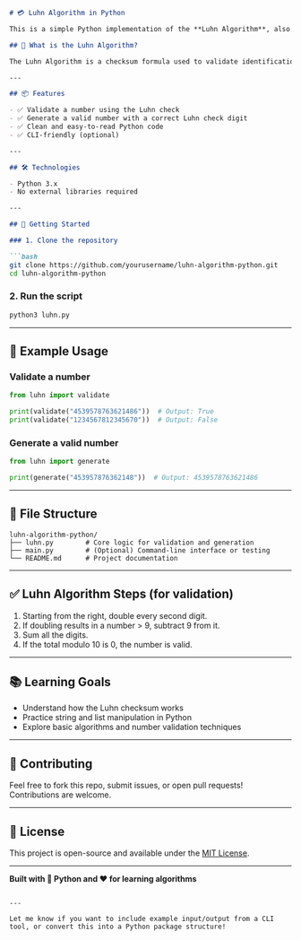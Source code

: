```markdown
# 💳 Luhn Algorithm in Python

This is a simple Python implementation of the **Luhn Algorithm**, also known as the "modulus 10" or "mod 10" algorithm. It's widely used to validate identification numbers like **credit card numbers**, **IMEIs**, and **national IDs**.

## 📘 What is the Luhn Algorithm?

The Luhn Algorithm is a checksum formula used to validate identification numbers. It works by performing a series of calculations on the digits of a number and checking whether the result meets a specific condition (usually that the total modulo 10 is 0).

---

## 📦 Features

- ✅ Validate a number using the Luhn check
- ✅ Generate a valid number with a correct Luhn check digit
- ✅ Clean and easy-to-read Python code
- ✅ CLI-friendly (optional)

---

## 🛠️ Technologies

- Python 3.x
- No external libraries required

---

## 🚀 Getting Started

### 1. Clone the repository

```bash
git clone https://github.com/yourusername/luhn-algorithm-python.git
cd luhn-algorithm-python
```

### 2. Run the script

```bash
python3 luhn.py
```

---

## 🧠 Example Usage

### Validate a number

```python
from luhn import validate

print(validate("4539578763621486"))  # Output: True
print(validate("1234567812345670"))  # Output: False
```

### Generate a valid number

```python
from luhn import generate

print(generate("453957876362148"))  # Output: 4539578763621486
```

---

## 📁 File Structure

```
luhn-algorithm-python/
├── luhn.py        # Core logic for validation and generation
├── main.py        # (Optional) Command-line interface or testing
└── README.md      # Project documentation
```

---

## ✅ Luhn Algorithm Steps (for validation)

1. Starting from the right, double every second digit.
2. If doubling results in a number > 9, subtract 9 from it.
3. Sum all the digits.
4. If the total modulo 10 is 0, the number is valid.

---

## 📚 Learning Goals

- Understand how the Luhn checksum works
- Practice string and list manipulation in Python
- Explore basic algorithms and number validation techniques

---

## 🙌 Contributing

Feel free to fork this repo, submit issues, or open pull requests! Contributions are welcome.

---

## 📄 License

This project is open-source and available under the [MIT License](LICENSE).

---

**Built with 🐍 Python and ❤️ for learning algorithms**
```

---

Let me know if you want to include example input/output from a CLI tool, or convert this into a Python package structure!
